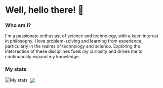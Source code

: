 # Well, hello there! 👋


### Who am I?

I'm a passionate enthusiast of science and technology, with a keen interest in philosophy. I love problem-solving and learning from experience, particularly in the realms of technology and science. Exploring the intersection of these disciplines fuels my curiosity and drives me to continuously expand my knowledge.

### My stats
<img alt="My stats" src="https://github-readme-stats.vercel.app/api?username=SolutionsCrafter&show_icons=true&theme=algolia"/>
<img rc="https://github-readme-stats.vercel.app/api/top-langs/?username=SolutionsCrafter&layout=compact&langs_count=10&theme=algolia"/>
<img align="center" src="https://github-readme-streak-stats.herokuapp.com/?user=SolutionCrafter&theme=algolia"/>




